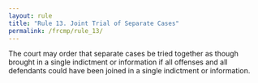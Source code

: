 ```yaml
---
layout: rule
title: "Rule 13. Joint Trial of Separate Cases"
permalink: /frcmp/rule_13/
---
```


The court may order that separate cases be tried together as though brought in a single indictment or information if all offenses and all defendants could have been joined in a single indictment or information.